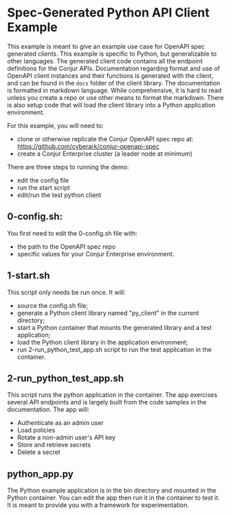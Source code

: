 # Spec-Generated Python API Client Example

This example is meant to give an example use case for OpenAPI spec generated clients.
This example is specific to Python, but generalizable to other languages.
The generated client code contains all the endpoint definitions for the Conjur APIs.
Documentation regarding format and use of OpenAPI client instances and their functions is
generated with the client, and can be found in the `docs` folder of the client library.
The documentation is formatted in markdown language. While comprehensive, it is hard
to read unless you create a repo or use other means to format the markdown.
There is also setup code that will load the client library into a Python application environment.

For this example, you will need to:
 - clone or otherwise replicate the Conjur OpenAPI spec repo at:
	https://github.com/cyberark/conjur-openapi-spec
 - create a Conjur Enterprise cluster (a leader node at minimum)

There are three steps to running the demo:
 - edit the config file
 - run the start script
 - edit/run the test python client

## 0-config.sh:
You first need to edit the 0-config.sh file with:
 - the path to the OpenAPI spec repo
 - specific values for your Conjur Enterprise environment.

## 1-start.sh
This script only needs be run once. It will:
 - source the config.sh file;
 - generate a Python client library named "py_client" in the current directory;
 - start a Python container that mounts the generated library and a test application;
 - load the Python client library in the application environment;
 - run 2-run_python_test_app.sh script to run the test application in the container.

## 2-run_python_test_app.sh
This script runs the python application in the container. The app exercises several
API endpoints and is largely built from the code samples in the documentation. The 
app will:
- Authenticate as an admin user
- Load policies
- Rotate a non-admin user's API key
- Store and retrieve secrets
- Delete a secret

## python_app.py
The Python example application is in the bin directory and mounted in the Python
container. You can edit the app then run it in the container to test it. It is meant to
provide you with a framework for experimentation.

